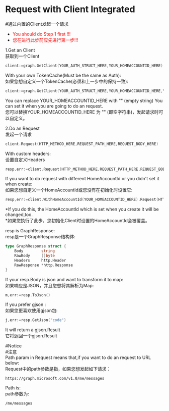 # Request with Client Integrated
#通过内置的Client发起一个请求

* <font color="red">You should do Step 1 first !!!</font>
* <font color="red">您在进行此步前应先进行第一步!!!</font>

1.Get an Client   
获取到一个Client
```go
client:=graph.GetClient(YOUR_AUTH_STRUCT_HERE,YOUR_HOMEACCOUNTID_HERE)
```
With your own TokenCache(Must be the same as Auth):   
如果您想自定义一个TokenCache(必须和上一步中的保持一致):
```go
client:=graph.GetClient(YOUR_AUTH_STRUCT_HERE,YOUR_HOMEACCOUNTID_HERE,YOUR_TOKENCACHE_HERE)
```
You can replace YOUR_HOMEACCOUNTID_HERE with "" (empty string)
You can set it when you are going to do an request.   
您可以替换YOUR_HOMEACCOUNTID_HERE 为 "" (即空字符串)，发起请求时可以自定义。


2.Do an Request   
发起一个请求
```go
client.Request(HTTP_METHOD_HERE,REQUEST_PATH_HERE,REQUEST_BODY_HERE)
```

With custom headers:   
设置自定义Headers
```go
resp,err:=client.Request(HTTP_METHOD_HERE,REQUEST_PATH_HERE,REQUEST_BODY_HERE,REQUEST_HEADERS_HERE)
```
If you want to do request with different HomeAccountId or you didn't set it when create:   
如果您想自定义一个HomeAccountId或您没有在初始化时设置它:
```go
resp,err:=client.WithHomeAccountId(YOUR_HOMEACCOUNTID_HERE).Request(HTTP_METHOD_HERE,REQUEST_PATH_HERE,REQUEST_BODY_HERE,REQUEST_HEADERS_HERE)
```
*If you do this, the HomeAccountId which is set when you create it will be changed,too.   
*如果您执行了此步，您初始化Client时设置的HomeAccountId会被覆盖。   

resp is GraphResponse:   
resp是一个GraphResponse结构体:
```go
type GraphResponse struct {
	Body        string
	RawBody     []byte
	Headers     http.Header
	RawResponse *http.Response
}
```
If your resp.Body is json and want to transform it to map:   
如果响应是JSON，并且您想将其解析为Map:
```go
m,err:=resp.ToJson()
```
If you prefer gjson :   
如果您更喜欢使用gjson包:
```go
j,err:=resp.GetJson("code")
```
It will return a gjson.Result   
它将返回一个gjson.Result


#Notice   
#注意   
Path param in Request means that,if you want to do an request to URL below:   
Request中的path参数是指，如果您想发起如下请求：
```url
https://graph.microsoft.com/v1.0/me/messages
```
Path is:   
path参数为:
```url
/me/messages
```